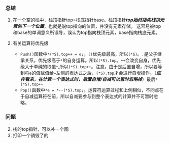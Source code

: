 ### 总结

1. 在一个空的栈中，栈顶指针top=栈底指针base。栈顶指针***top始终指向栈顶元素的下一个位置***，也就是说top指向的位置，并没有元素存储。
   这容易被top和base的单词意义所误导，误认为top指向栈顶元素，base指向栈底元素。
2. 有关运算符优先级

    - `Push()`函数中`*(*S).top++ = e;`。`()`优先级最高，所以`(*S)`。`.`是父子继承关系，优先级高于`*`的自身运算。所以`(*S).top`。`++`会改变自身，优先级大于单纯的取值`*`,所以`(*S).top++`。注意，由于是后置自增，所以要等到将`e`的值赋值给`=`左侧的表达式之后，`(*S).top`才会进行自增操作。（***这样看来，在计算一个表达式时，后置自增/自减可以暂时忽略掉***）最后`*(*S).top++`
    - `Pop()`函数中`*e = *--(*S).top;`。运算符运算过程和上例相似，不同点在于自减运算符在前，所以自减要参与到整个表达式的计算并不可暂时忽略。
### 问题

2. 栈的top指针，可以补一个图
3. 打印一个销毁了的
